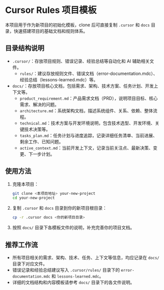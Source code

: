 # Cursor Rules 项目模板

本项目用于作为新项目的初始化模板，clone 后可直接复制 `.cursor` 和 `docs` 目录，快速搭建项目的基础文档和规则体系。

## 目录结构说明

- `.cursor/`：存放项目规则、错误记录、经验总结等自动化和 AI 辅助相关文件。
  - `rules/`：建议存放规则文件、错误文档（error-documentation.mdc）、经验总结（lessons-learned.mdc）等。
- `docs/`：存放项目核心文档，包括需求、架构、技术方案、任务计划、开发上下文等。
  - `product_requirement.md`：产品需求文档（PRD），说明项目目标、核心需求、解决的问题。
  - `architecture.md`：系统架构文档，描述系统组件、关系、依赖、整体流程。
  - `technical.md`：技术方案与开发环境说明，包含技术选型、开发环境、关键技术决策等。
  - `tasks_plan.md`：任务计划与进度追踪，记录详细任务清单、当前进展、剩余工作、已知问题。
  - `active_context.md`：当前开发上下文，记录当前关注点、最新决策、变更、下一步计划。

## 使用方法

1. 克隆本项目：
   ```bash
   git clone <本项目地址> your-new-project
   cd your-new-project
   ```
2. 复制 `.cursor` 和 `docs` 目录到你的新项目根目录：
   ```bash
   cp -r .cursor docs <你的新项目目录>
   ```
3. 按照 `docs/` 目录下各模板文件的说明，补充完善你的项目文档。

## 推荐工作流

- 所有项目相关的需求、架构、技术、任务、上下文等信息，均应记录在 `docs/` 目录下对应文件。
- 错误记录和经验总结建议写入 `.cursor/rules/` 目录下的 `error-documentation.mdc` 和 `lessons-learned.mdc`。
- 详细的文档结构和内容模板请参考 `docs/` 目录下的各文件说明。